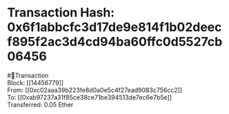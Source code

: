 
Transaction Hash: 0x6f1abbcfc3d17de9e814f1b02deecf895f2ac3d4cd94ba60ffc0d5527cb06456
====================================================================================
  
#💸Transaction  
Block: [[14456779]]  
From: [[0xc02aaa39b223fe8d0a0e5c4f27ead9083c756cc2]]  
To: [[0xab97237a31f85ce38ce71be394513de7ec6e7b5e]]  
Transferred: 0.05 Ether